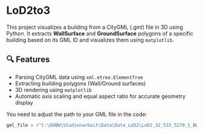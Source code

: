 # LoD2to3

This project visualizes a building from a CityGML (.gml) file in 3D using Python. It extracts **WallSurface** and **GroundSurface** polygons of a specific building based on its GML ID and visualizes them using `matplotlib`.

## 🔍 Features

- Parsing CityGML data using `xml.etree.ElementTree`
- Extracting building polygons (Wall/Ground surfaces)
- 3D rendering using `matplotlib`
- Automatic axis scaling and equal aspect ratio for accurate geometry display

You need to adjust the path to your GML file in the code:
```python
gml_file = r"C:\DHBW\Studienarbeit\Data\Data_LoD2\LoD2_32_533_5279_1_BW_DHBW_ZU.gml"
